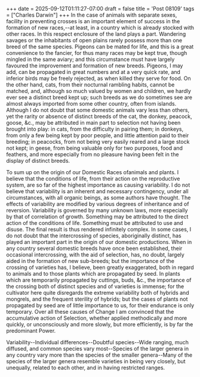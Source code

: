 +++
date = 2025-09-12T01:11:27-07:00
draft = false
title = 'Post 08109'
tags = ["Charles Darwin"]
+++
In the case of animals with separate sexes, facility in preventing crosses is an important element of success in the formation of new races,--at least, in a country which is already stocked with other races. In this respect enclosure of the land plays a part. Wandering savages or the inhabitants of open plains rarely possess more than one breed of the same species. Pigeons can be mated for life, and this is a great convenience to the fancier, for thus many races may be kept true, though mingled in the same aviary; and this circumstance must have largely favoured the improvement and formation of new breeds. Pigeons, I may add, can be propagated in great numbers and at a very quick rate, and inferior birds may be freely rejected, as when killed they serve for food. On the other hand, cats, from their nocturnal rambling habits, cannot be matched, and, although so much valued by women and children, we hardly ever see a distinct breed kept up; such breeds as we do sometimes see are almost always imported from some other country, often from islands. Although I do not doubt that some domestic animals vary less than others, yet the rarity or absence of distinct breeds of the cat, the donkey, peacock, goose, &c., may be attributed in main part to selection not having been brought into play: in cats, from the difficulty in pairing them; in donkeys, from only a few being kept by poor people, and little attention paid to their breeding; in peacocks, from not being very easily reared and a large stock not kept; in geese, from being valuable only for two purposes, food and feathers, and more especially from no pleasure having been felt in the display of distinct breeds.

To sum up on the origin of our Domestic Races ofanimals and plants. I believe that the conditions of life, from their action on the reproductive system, are so far of the highest importance as causing variability. I do not believe that variability is an inherent and necessary contingency, under all circumstances, with all organic beings, as some authors have thought. The effects of variability are modified by various degrees of inheritance and of reversion. Variability is governed by many unknown laws, more especially by that of correlation of growth. Something may be attributed to the direct action of the conditions of life. Something must be attributed to use and disuse. The final result is thus rendered infinitely complex. In some cases, I do not doubt that the intercrossing of species, aboriginally distinct, has played an important part in the origin of our domestic productions. When in any country several domestic breeds have once been established, their occasional intercrossing, with the aid of selection, has, no doubt, largely aided in the formation of new sub-breeds; but the importance of the crossing of varieties has, I believe, been greatly exaggerated, both in regard to animals and to those plants which are propagated by seed. In plants which are temporarily propagated by cuttings, buds, &c., the importance of the crossing both of distinct species and of varieties is immense; for the cultivator here quite disregards the extreme variability both of hybrids and mongrels, and the frequent sterility of hybrids; but the cases of plants not propagated by seed are of little importance to us, for their endurance is only temporary. Over all these causes of Change I am convinced that the accumulative action of Selection, whether applied methodically and more quickly, or unconsciously and more slowly, but more efficiently, is by far the predominant Power.

Variability--Individual differences--Doubtful species--Wide ranging, much diffused, and common species vary most--Species of the larger genera in any country vary more than the species of the smaller genera--Many of the species of the larger genera resemble varieties in being very closely, but unequally, related to each other, and in having restricted ranges.

